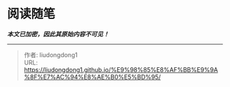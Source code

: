 # 阅读随笔

***本文已加密，因此其原始内容不可见！***

---

> 作者: liudongdong1  
> URL: https://liudongdong1.github.io/%E9%98%85%E8%AF%BB%E9%9A%8F%E7%AC%94%E8%AE%B0%E5%BD%95/  

